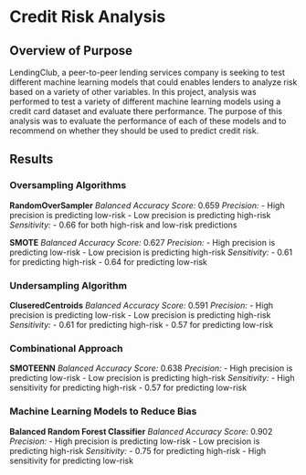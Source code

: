 # Credit Risk Analysis

## Overview of Purpose

LendingClub, a peer-to-peer lending services company is seeking to test different machine learning models that could enables lenders to analyze risk based on a variety of other variables. In this project, analysis was performed to test a variety of different machine learning models using a credit card dataset and evaluate there performance. The purpose of this analysis was to evaluate the performance of each of these models and to recommend on whether they should be used to predict credit risk.

## Results

### Oversampling Algorithms

  **RandomOverSampler**
    *Balanced Accuracy Score:* 0.659
    *Precision:* 
      - High precision is predicting low-risk
      - Low precision is predicting high-risk
    *Sensitivity:*
      - 0.66 for both high-risk and low-risk predictions
  
  **SMOTE**
    *Balanced Accuracy Score:* 0.627
    *Precision:* 
      - High precision is predicting low-risk
      - Low precision is predicting high-risk
    *Sensitivity:*
      - 0.61 for predicting high-risk 
      - 0.64 for predicting low-risk 

### Undersampling Algorithm

   **CluseredCentroids**
    *Balanced Accuracy Score:* 0.591
    *Precision:* 
      - High precision is predicting low-risk
      - Low precision is predicting high-risk
    *Sensitivity:*
      - 0.61 for predicting high-risk 
      - 0.57 for predicting low-risk 
     
### Combinational Approach

   **SMOTEENN**
    *Balanced Accuracy Score:* 0.638
    *Precision:* 
      - High precision is predicting low-risk
      - Low precision is predicting high-risk
    *Sensitivity:*
      - High sensitivity for predicting high-risk 
      - 0.57 for predicting low-risk 

### Machine Learning Models to Reduce Bias

  **Balanced Random Forest Classifier**
    *Balanced Accuracy Score:* 0.902
    *Precision:* 
      - High precision is predicting low-risk
      - Low precision is predicting high-risk
    *Sensitivity:*
      - 0.75 for predicting high-risk 
      - High sensitivity for predicting low-risk 
